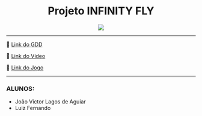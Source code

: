 <!-- CABEÇALHO --> 
<h1 align="center">Projeto INFINITY FLY</h1>

<!-- GIF do jogo -->
<p align="center">
    <img src="https://media.giphy.com/media/MAsPvc2RN77pwhBORq/giphy.gif">
</p>

<hr>

<!-- Links -->
<p>🔗 <a href="https://docs.google.com/document/d/1dKXmdiOsMmM4tHPHRdWQcQjqG-1GiCBSgd6qJpAwvjc/edit">Link do GDD</a></p>
<p>🔗 <a href="">Link do Vídeo</a></p>
<p>🔗 <a href="">Link do Jogo</a></p>

<hr>

<!-- Alunos -->
<h3>ALUNOS:</h3>
<ul >
    <li> João Victor Lagos de Aguiar
    <li> Luiz Fernando
</ul>

